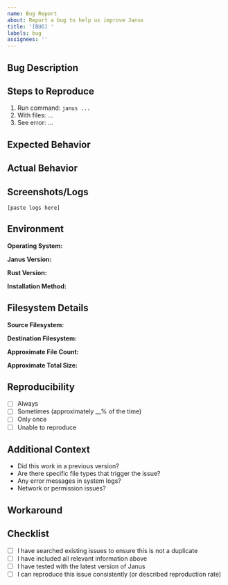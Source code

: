 ```yaml
---
name: Bug Report
about: Report a bug to help us improve Janus
title: '[BUG] '
labels: bug
assignees: ''
---
```


## Bug Description

<!-- A clear and concise description of what the bug is -->

## Steps to Reproduce

<!-- Steps to reproduce the behavior -->

1. Run command: `janus ...`
2. With files: ...
3. See error: ...

## Expected Behavior

<!-- A clear description of what you expected to happen -->

## Actual Behavior

<!-- A clear description of what actually happened -->

## Screenshots/Logs

<!-- If applicable, add screenshots or log output to help explain your problem -->

```
[paste logs here]
```

## Environment

**Operating System:**
<!-- e.g., Ubuntu 22.04, macOS 13.5, Windows 11 -->

**Janus Version:**
<!-- Run: janus --version -->

**Rust Version:**
<!-- Run: rustc --version -->

**Installation Method:**
<!-- e.g., cargo install, built from source, downloaded binary -->

## Filesystem Details

**Source Filesystem:**
<!-- e.g., ext4, APFS, NTFS, network drive -->

**Destination Filesystem:**
<!-- e.g., ext4, APFS, NTFS, network drive -->

**Approximate File Count:**
<!-- e.g., ~1000 files, ~100,000 files -->

**Approximate Total Size:**
<!-- e.g., 1 GB, 500 GB -->

## Reproducibility

<!-- How often does this bug occur? -->

- [ ] Always
- [ ] Sometimes (approximately __% of the time)
- [ ] Only once
- [ ] Unable to reproduce

## Additional Context

<!-- Add any other context about the problem here -->

- Did this work in a previous version?
- Are there specific file types that trigger the issue?
- Any error messages in system logs?
- Network or permission issues?

## Workaround

<!-- If you found a workaround, please describe it here -->

## Checklist

- [ ] I have searched existing issues to ensure this is not a duplicate
- [ ] I have included all relevant information above
- [ ] I have tested with the latest version of Janus
- [ ] I can reproduce this issue consistently (or described reproduction rate)